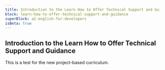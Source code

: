 ```yaml
---
title: Introduction to the Learn How to Offer Technical Support and Guidance
block: learn-how-to-offer-technical-support-and-guidance
superBlock: a2-english-for-developers
isBeta: true
---
```


## Introduction to the Learn How to Offer Technical Support and Guidance

This is a test for the new project-based curriculum.
